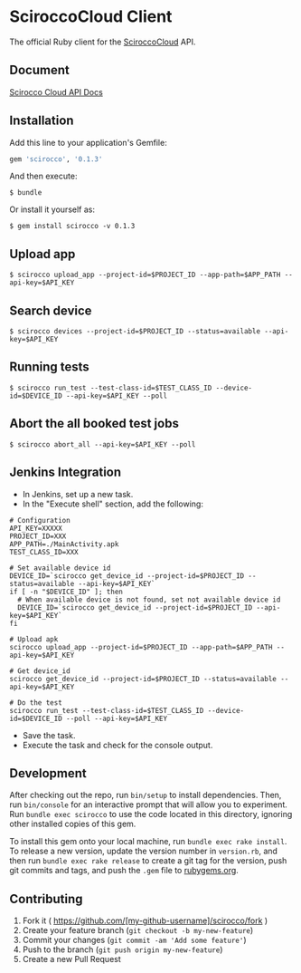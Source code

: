 # SciroccoCloud Client

The official Ruby client for the [SciroccoCloud](http://www.scirocco-cloud.com/) API.

## Document

[Scirocco Cloud API Docs](https://www.scirocco-cloud.com/swagger)

## Installation

Add this line to your application's Gemfile:

```ruby
gem 'scirocco', '0.1.3'
```

And then execute:

    $ bundle

Or install it yourself as:

    $ gem install scirocco -v 0.1.3

## Upload app

    $ scirocco upload_app --project-id=$PROJECT_ID --app-path=$APP_PATH --api-key=$API_KEY


## Search device

    $ scirocco devices --project-id=$PROJECT_ID --status=available --api-key=$API_KEY

## Running tests

    $ scirocco run_test --test-class-id=$TEST_CLASS_ID --device-id=$DEVICE_ID --api-key=$API_KEY --poll

## Abort the all booked test jobs

    $ scirocco abort_all --api-key=$API_KEY --poll

## Jenkins Integration

* In Jenkins, set up a new task.
* In the "Execute shell" section, add the following:

~~~
# Configuration
API_KEY=XXXXX
PROJECT_ID=XXX
APP_PATH=./MainActivity.apk
TEST_CLASS_ID=XXX

# Set available device id
DEVICE_ID=`scirocco get_device_id --project-id=$PROJECT_ID --status=available --api-key=$API_KEY`
if [ -n "$DEVICE_ID" ]; then
  # When available device is not found, set not available device id
  DEVICE_ID=`scirocco get_device_id --project-id=$PROJECT_ID --api-key=$API_KEY`
fi

# Upload apk
scirocco upload_app --project-id=$PROJECT_ID --app-path=$APP_PATH --api-key=$API_KEY

# Get device_id
scirocco get_device_id --project-id=$PROJECT_ID --status=available --api-key=$API_KEY

# Do the test
scirocco run_test --test-class-id=$TEST_CLASS_ID --device-id=$DEVICE_ID --poll --api-key=$API_KEY
~~~

* Save the task.
* Execute the task and check for the console output.

## Development

After checking out the repo, run `bin/setup` to install dependencies. Then, run `bin/console` for an interactive prompt that will allow you to experiment. Run `bundle exec scirocco` to use the code located in this directory, ignoring other installed copies of this gem.

To install this gem onto your local machine, run `bundle exec rake install`. To release a new version, update the version number in `version.rb`, and then run `bundle exec rake release` to create a git tag for the version, push git commits and tags, and push the `.gem` file to [rubygems.org](https://rubygems.org).

## Contributing

1. Fork it ( https://github.com/[my-github-username]/scirocco/fork )
2. Create your feature branch (`git checkout -b my-new-feature`)
3. Commit your changes (`git commit -am 'Add some feature'`)
4. Push to the branch (`git push origin my-new-feature`)
5. Create a new Pull Request
